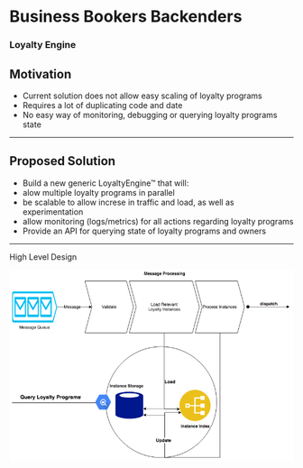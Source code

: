 
<!-- .slide: data-background-image="assets/gitpitch-audience.jpg" data-background-size="100% 100%" data-background-color=" " data-state="bg-img-opacity-15" -->
# Business Bookers Backenders

### Loyalty Engine

<!-- .slide: data-background-image="assets/gitpitch-audience.jpg" data-background-size="100% 100%" data-background-color=" " data-state="bg-img-opacity-15" -->

## Motivation

- Current solution does not allow easy scaling of loyalty programs  <!-- .element: class="fragment" -->
- Requires a lot of duplicating code and date  <!-- .element: class="fragment" -->
- No easy way of monitoring, debugging or querying loyalty programs state <!-- .element: class="fragment" -->

---

<!-- .slide: data-background-image="assets/gitpitch-audience.jpg" data-background-size="100% 100%" data-background-color=" " data-state="bg-img-opacity-15" -->


## Proposed Solution

- Build a new generic LoyaltyEngine™ that will:
 - alow multiple loyalty programs in parallel
 - be scalable to allow increse in traffic and load, as well as experimentation
 - allow monitoring (logs/metrics) for all actions regarding loyalty programs
 - Provide an API for querying state of loyalty programs and owners

---
<!-- .slide: data-background-image="assets/gitpitch-audience.jpg" data-background-size="100% 100%" data-background-color=" " data-state="bg-img-opacity-15" -->

<p><span class="menu-title slide-title">High Level Design</span></p>

![LoyaltyEngine](assets/LoyaltyEngine.png)
